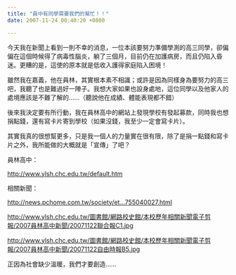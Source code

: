 ```yaml
---
title: "員中有同學需要我們的幫忙！！"
date: 2007-11-24 00:40:20 +0800

---
```


今天我在新聞上看到一則不幸的消息，一位本該要努力準備學測的高三同學，卻偏偏在這個時候得了病毒性腦炎，躺了三個月，目前仍在加護病房，而且仍陷入昏迷。更糟的是，這使的原本就是低收入護得家庭陷入困境！



雖然我在嘉義，他在員林，其實根本素不相識；或許是因為同樣身為要努力的高三吧，我聽了也是難過好一陣子。我想大家如果也設身處地，這位同學以及他家人的處境應該是不難了解的......（聽說他在成績、體能表現都不錯）



後來我決定要有所行動，我在員林高中的網站上發現學校有發起募款，同時我也想捐點錢，還有寫卡片寄到學校（如果沒錢，我至少一定會寫卡片）。



其實我真的很想幫更多，只是我一個人的力量實在很有限，除了是捐一點錢和寫卡片之外，我所能做的大概就是「宣傳」了吧？



員林高中：

<a target="_blank" href="http://www.ylsh.chc.edu.tw/default.htm">http://www.ylsh.chc.edu.tw/default.htm</a>



相關新聞：

<a target="_blank" href="http://news.pchome.com.tw/society/ettoday/20071122/index-20071122002755040027.html">http://news.pchome.com.tw/society/et...755040027.html</a>



<a target="_blank" href="http://www.ylsh.chc.edu.tw/%E5%9C%96%E6%9B%B8%E9%A4%A8/%E7%B6%B2%E8%B7%AF%E6%A0%A1%E5%8F%B2%E9%A4%A8/%E6%9C%AC%E6%A0%A1%E6%AD%B7%E5%B9%B4%E7%9B%B8%E9%97%9C%E6%96%B0%E8%81%9E%E9%9B%BB%E5%AD%90%E5%89%AA%E5%A0%B1/2007%E5%93%A1%E6%9E%97%E9%AB%98%E4%B8%AD%E6%96%B0%E8%81%9E/20071122%E8%81%AF%E5%90%88%E5%A0%B1C1.jpg">http://www.ylsh.chc.edu.tw/圖書館/網路校史館/本校歷年相關新聞電子剪報/2007員林高中新聞/20071122聯合報C1.jpg</a>



<a target="_blank" href="http://www.ylsh.chc.edu.tw/%E5%9C%96%E6%9B%B8%E9%A4%A8/%E7%B6%B2%E8%B7%AF%E6%A0%A1%E5%8F%B2%E9%A4%A8/%E6%9C%AC%E6%A0%A1%E6%AD%B7%E5%B9%B4%E7%9B%B8%E9%97%9C%E6%96%B0%E8%81%9E%E9%9B%BB%E5%AD%90%E5%89%AA%E5%A0%B1/2007%E5%93%A1%E6%9E%97%E9%AB%98%E4%B8%AD%E6%96%B0%E8%81%9E/20071122%E8%87%AA%E7%94%B1%E6%99%82%E5%A0%B1B5.jpg"> http://www.ylsh.chc.edu.tw/圖書館/網路校史館/本校歷年相關新聞電子剪報/2007員林高中新聞/20071122自由時報B5.jpg</a>



正因為社會缺少溫暖，我們才要創造......
